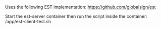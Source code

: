 Uses the following EST implementation: https://github.com/globalsign/est

Start the est-server container then run the script inside the container: /app/est-client-test.sh